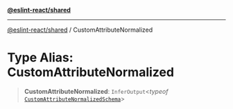 [**@eslint-react/shared**](../README.md)

***

[@eslint-react/shared](../README.md) / CustomAttributeNormalized

# Type Alias: CustomAttributeNormalized

> **CustomAttributeNormalized**: `InferOutput`\<*typeof* [`CustomAttributeNormalizedSchema`](../variables/CustomAttributeNormalizedSchema.md)\>
